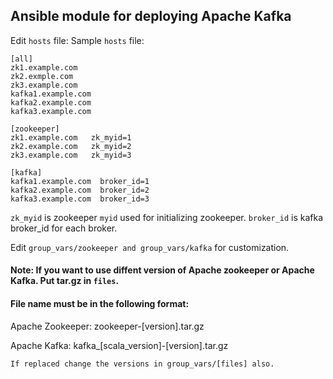 ## Ansible module for deploying Apache Kafka

Edit `hosts` file:
Sample `hosts` file:
```
[all]
zk1.example.com
zk2.exmple.com
zk3.example.com
kafka1.example.com
kafka2.example.com
kafka3.example.com

[zookeeper]
zk1.example.com   zk_myid=1
zk2.example.com   zk_myid=2
zk3.example.com   zk_myid=3

[kafka]
kafka1.example.com  broker_id=1
kafka2.example.com  broker_id=2
kafka3.example.com  broker_id=3
```
`zk_myid` is zookeeper `myid` used for initializing zookeeper.
`broker_id` is kafka broker_id for each broker.

Edit `group_vars/zookeeper and group_vars/kafka` for customization.

#### Note: If you want to use diffent version of Apache zookeeper or Apache Kafka. Put tar.gz in `files`.
#### File name must be in the following format: 

Apache Zookeeper: zookeeper-[version].tar.gz

Apache Kafka: kafka_[scala_version]-[version].tar.gz

`If replaced change the versions in group_vars/[files] also.`
